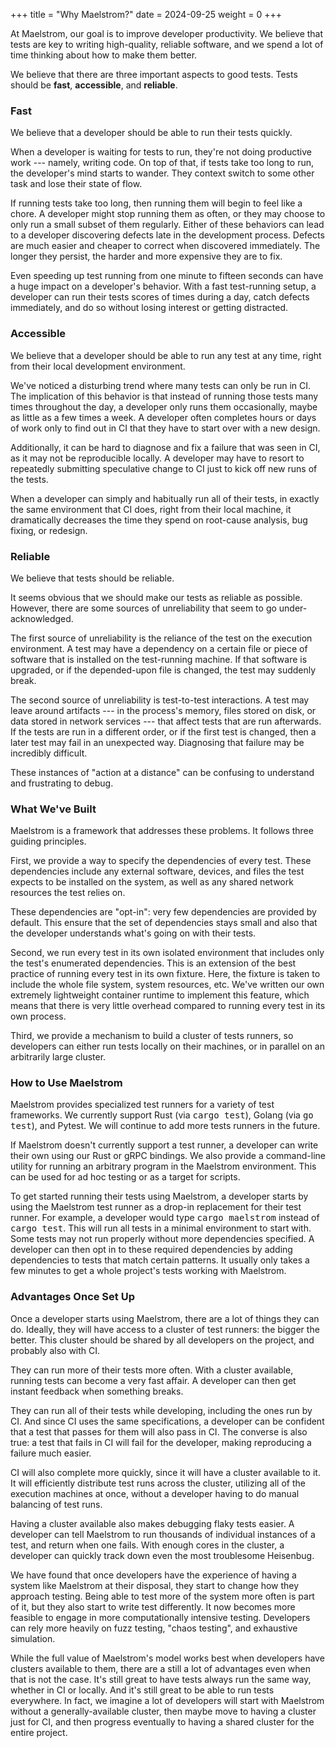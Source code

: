 +++
title = "Why Maelstrom?"
date = 2024-09-25
weight = 0
+++

At Maelstrom, our goal is to improve developer productivity. We believe that
tests are key to writing high-quality, reliable software, and we spend a lot of
time thinking about how to make them better.

We believe that there are three important aspects to good tests. Tests should
be **fast**, **accessible**, and **reliable**.

<!-- more -->

### Fast

We believe that a developer should be able to run their tests quickly.

When a developer is waiting for tests to run, they're not doing productive
work --- namely, writing code. On top of that, if tests take too long to run, the
developer's mind starts to wander. They context switch to some other task and
lose their state of flow.

If running tests take too long, then running them will begin to feel like a
chore. A developer might stop running them as often, or they may choose to only
run a small subset of them regularly. Either of these behaviors can lead to a
developer discovering defects late in the development process. Defects are much
easier and cheaper to correct when discovered immediately. The longer they
persist, the harder and more expensive they are to fix.

Even speeding up test running from one minute to fifteen seconds can have a
huge impact on a developer's behavior. With a fast test-running setup, a
developer can run their tests scores of times during a day, catch defects
immediately, and do so without losing interest or getting distracted.

### Accessible

We believe that a developer should be able to run any test at any time, right
from their local development environment.

We've noticed a disturbing trend where many tests can only be run in CI. The
implication of this behavior is that instead of running those tests many times
throughout the day, a developer only runs them occasionally, maybe as little as
a few times a week. A developer often completes hours or days of work only to
find out in CI that they have to start over with a new design.

Additionally, it can be hard to diagnose and fix a failure that was seen in CI,
as it may not be reproducible locally. A developer may have to resort to
repeatedly submitting speculative change to CI just to kick off new runs of the
tests.

When a developer can simply and habitually run all of their tests, in exactly
the same environment that CI does, right from their local machine, it
dramatically decreases the time they spend on root-cause analysis, bug fixing,
or redesign.

### Reliable

We believe that tests should be reliable.

It seems obvious that we should make our tests as reliable as possible.
However, there are some sources of unreliability that seem to go
under-acknowledged.

The first source of unreliability is the reliance of the test on the execution
environment. A test may have a dependency on a certain file or piece of
software that is installed on the test-running machine. If that software is
upgraded, or if the depended-upon file is changed, the test may suddenly break.

The second source of unreliability is test-to-test interactions. A test may
leave around artifacts --- in the process's memory, files stored on disk, or
data stored in network services --- that affect tests that are run afterwards.
If the tests are run in a different order, or if the first test is changed,
then a later test may fail in an unexpected way. Diagnosing that failure may be
incredibly difficult.

These instances of "action at a distance" can be confusing to understand
and frustrating to debug.

### What We've Built

Maelstrom is a framework that addresses these problems. It follows three
guiding principles.

First, we provide a way to specify the dependencies of every test. These
dependencies include any external software, devices, and files the test expects
to be installed on the system, as well as any shared network resources the test
relies on.

These dependencies are "opt-in": very few dependencies are provided by default.
This ensure that the set of dependencies stays small and also that the
developer understands what's going on with their tests.

Second, we run every test in its own isolated environment that includes only
the test's enumerated dependencies. This is an extension of the best practice
of running every test in its own fixture. Here, the fixture is taken to include
the whole file system, system resources, etc. We've written our own extremely
lightweight container runtime to implement this feature, which means that there
is very little overhead compared to running every test in its own process.

Third, we provide a mechanism to build a cluster of tests runners, so
developers can either run tests locally on their machines, or in parallel on an
arbitrarily large cluster.

### How to Use Maelstrom

Maelstrom provides specialized test runners for a variety of test frameworks.
We currently support Rust (via <tt>cargo test</tt>), Golang (via <tt>go
test</tt>), and Pytest. We will continue to add more tests runners in the
future.

If Maelstrom doesn't currently support a test runner, a developer can write
their own using our Rust or gRPC bindings. We also provide a command-line
utility for running an arbitrary program in the Maelstrom environment. This can
be used for ad hoc testing or as a target for scripts.

To get started running their tests using Maelstrom, a developer starts by using
the Maelstrom test runner as a drop-in replacement for their test runner. For
example, a developer would type <tt>cargo maelstrom</tt> instead of <tt>cargo
test</tt>. This will run all tests in a minimal environment to start with. Some
tests may not run properly without more dependencies specified. A developer
can then opt in to these required dependencies by adding dependencies to tests
that match certain patterns. It usually only takes a few minutes to get a whole
project's tests working with Maelstrom.

### Advantages Once Set Up

Once a developer starts using Maelstrom, there are a lot of things they can do.
Ideally, they will have access to a cluster of test runners: the bigger the
better. This cluster should be shared by all developers on the project, and
probably also with CI.

They can run more of their tests more often. With a cluster available,
running tests can become a very fast affair. A developer can then get instant
feedback when something breaks.

They can run all of their tests while developing, including the ones run by CI.
And since CI uses the same specifications, a developer can be confident that a
test that passes for them will also pass in CI. The converse is also true: a
test that fails in CI will fail for the developer, making reproducing a failure
much easier.

CI will also complete more quickly, since it will have a cluster available to
it. It will efficiently distribute test runs across the cluster, utilizing all
of the execution machines at once, without a developer having to do manual
balancing of test runs.

Having a cluster available also makes debugging flaky tests easier. A developer
can tell Maelstrom to run thousands of individual instances of a test, and
return when one fails. With enough cores in the cluster, a developer can
quickly track down even the most troublesome Heisenbug.

We have found that once developers have the experience of having a system like
Maelstrom at their disposal, they start to change how they approach testing.
Being able to test more of the system more often is part of it, but they also
start to write test differently. It now becomes more feasible to engage in more
computationally intensive testing. Developers can rely more heavily on fuzz
testing, "chaos testing", and exhaustive simulation.

While the full value of Maelstrom's model works best when developers have
clusters available to them, there are a still a lot of advantages even when
that is not the case. It's still great to have tests always run the same way,
whether in CI or locally. And it's still great to be able to run tests
everywhere. In fact, we imagine a lot of developers will start with Maelstrom
without a generally-available cluster, then maybe move to having a cluster just
for CI, and then progress eventually to having a shared cluster for the entire
project.
